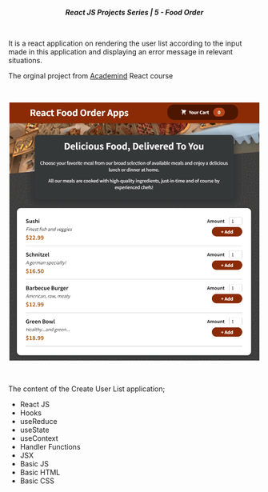 **_<center>React JS Projects Series | 5 - Food Order</center>_**

<br>

It is a react application on rendering the user list according to the input made in this application and displaying an error message in relevant situations.

The orginal project from [Academind](https://github.com/academind) React course

<br>

<p align="center">
  <img width="500" src="src\img\App.gif">
  <br>
</p>
<br>

The content of the Create User List application;

- React JS
- Hooks
- useReduce
- useState
- useContext
- Handler Functions
- JSX
- Basic JS
- Basic HTML
- Basic CSS

